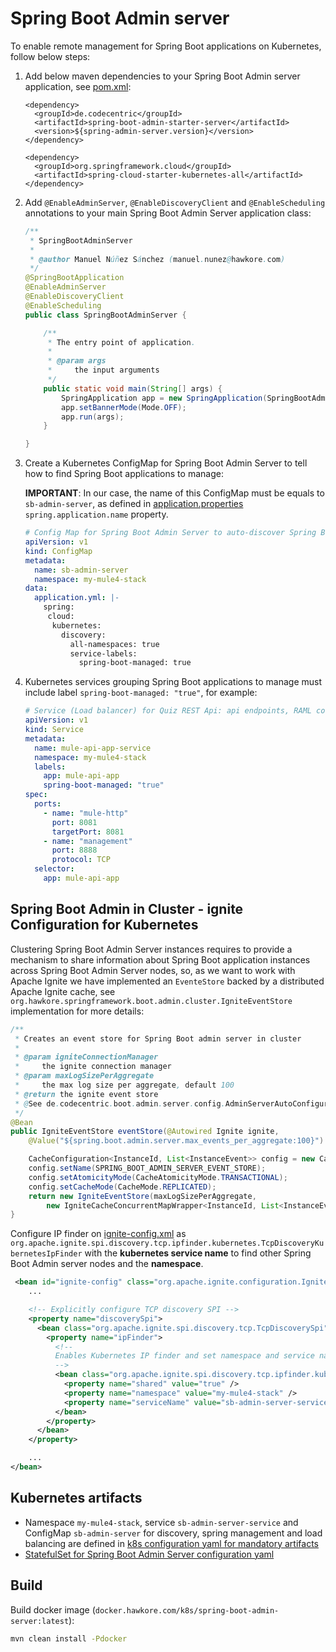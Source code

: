 # Spring Boot Admin server

To enable remote management for Spring Boot applications on Kubernetes, follow below steps:

1. Add below maven dependencies to your Spring Boot Admin server application, see [pom.xml](pom.xml):
    ```
    <dependency>
      <groupId>de.codecentric</groupId>
      <artifactId>spring-boot-admin-starter-server</artifactId>
      <version>${spring-admin-server.version}</version>
    </dependency>
   
    <dependency>
      <groupId>org.springframework.cloud</groupId>
      <artifactId>spring-cloud-starter-kubernetes-all</artifactId>
    </dependency>
    ``` 

2. Add `@EnableAdminServer`, `@EnableDiscoveryClient` and `@EnableScheduling` annotations
to your main Spring Boot Admin Server application class:

    ``` java
    /**
     * SpringBootAdminServer
     *
     * @author Manuel Núñez Sánchez (manuel.nunez@hawkore.com)
     */
    @SpringBootApplication
    @EnableAdminServer
    @EnableDiscoveryClient
    @EnableScheduling
    public class SpringBootAdminServer {
    
        /**
         * The entry point of application.
         *
         * @param args
         *     the input arguments
         */
        public static void main(String[] args) {
            SpringApplication app = new SpringApplication(SpringBootAdminServer.class);
            app.setBannerMode(Mode.OFF);
            app.run(args);
        }
    
    }
    ```
   
3. Create a Kubernetes ConfigMap for Spring Boot Admin Server to tell how to find Spring Boot applications to manage:

    **IMPORTANT**: In our case, the name of this ConfigMap must be equals to `sb-admin-server`, as defined in [application.properties](src/main/resources/application.properties) `spring.application.name` property.

    ```yaml
    # Config Map for Spring Boot Admin Server to auto-discover Spring Boot applications to manage
    apiVersion: v1
    kind: ConfigMap
    metadata:
      name: sb-admin-server
      namespace: my-mule4-stack
    data:
      application.yml: |-
        spring:
         cloud:
          kubernetes:
            discovery:
              all-namespaces: true
              service-labels:
                spring-boot-managed: true
    ```

4. Kubernetes services grouping Spring Boot applications to manage must include label `spring-boot-managed: "true"`, for example:

    ```yaml
    # Service (Load balancer) for Quiz REST Api: api endpoints, RAML console and Spring Boot management (actuator)
    apiVersion: v1
    kind: Service
    metadata:
      name: mule-api-app-service
      namespace: my-mule4-stack
      labels:
        app: mule-api-app
        spring-boot-managed: "true"
    spec:
      ports:
        - name: "mule-http"
          port: 8081
          targetPort: 8081
        - name: "management"
          port: 8888
          protocol: TCP
      selector:
        app: mule-api-app
    ```

## Spring Boot Admin in Cluster - ignite Configuration for Kubernetes

Clustering Spring Boot Admin Server instances requires to provide a mechanism to share information about Spring Boot application instances across Spring Boot Admin Server nodes,
so, as we want to work with Apache Ignite we have implemented an `EventeStore` backed by a distributed Apache Ignite cache, see `org.hawkore.springframework.boot.admin.cluster.IgniteEventStore` implementation for more details:

```java
/**
 * Creates an event store for Spring Boot admin server in cluster
 *
 * @param igniteConnectionManager
 *     the ignite connection manager
 * @param maxLogSizePerAggregate
 *     the max log size per aggregate, default 100
 * @return the ignite event store
 * @See de.codecentric.boot.admin.server.config.AdminServerAutoConfiguration
 */
@Bean
public IgniteEventStore eventStore(@Autowired Ignite ignite,
    @Value("${spring.boot.admin.server.max_events_per_aggregate:100}") int maxLogSizePerAggregate) {

    CacheConfiguration<InstanceId, List<InstanceEvent>> config = new CacheConfiguration<>();
    config.setName(SPRING_BOOT_ADMIN_SERVER_EVENT_STORE);
    config.setAtomicityMode(CacheAtomicityMode.TRANSACTIONAL);
    config.setCacheMode(CacheMode.REPLICATED);
    return new IgniteEventStore(maxLogSizePerAggregate,
        new IgniteCacheConcurrentMapWrapper<InstanceId, List<InstanceEvent>>(ignite, config));
}
```

Configure IP finder on [ignite-config.xml](src/main/resources/ignite-config.xml) as `org.apache.ignite.spi.discovery.tcp.ipfinder.kubernetes.TcpDiscoveryKubernetesIpFinder` with the **kubernetes service name** to find other Spring Boot Admin server nodes and the **namespace**.

```xml
 <bean id="ignite-config" class="org.apache.ignite.configuration.IgniteConfiguration">
    ...

    <!-- Explicitly configure TCP discovery SPI -->
    <property name="discoverySpi">
      <bean class="org.apache.ignite.spi.discovery.tcp.TcpDiscoverySpi">
        <property name="ipFinder">
          <!--
          Enables Kubernetes IP finder and set namespace and service name (cluster) to find SERVER nodes.
          -->
          <bean class="org.apache.ignite.spi.discovery.tcp.ipfinder.kubernetes.TcpDiscoveryKubernetesIpFinder">
            <property name="shared" value="true" />
            <property name="namespace" value="my-mule4-stack" />
            <property name="serviceName" value="sb-admin-server-service" />
          </bean>
        </property>
      </bean>
    </property>

    ...
</bean>
```

## Kubernetes artifacts

- Namespace `my-mule4-stack`, service `sb-admin-server-service` and ConfigMap `sb-admin-server` for discovery, spring management and load balancing are defined in [k8s configuration yaml for mandatory artifacts](../kubernetes/1-mandatory.yaml)
- [StatefulSet for Spring Boot Admin Server configuration yaml](../kubernetes/3-statefulset-sb-admin-server.yaml)


## Build

Build docker image (`docker.hawkore.com/k8s/spring-boot-admin-server:latest`):

```bash
mvn clean install -Pdocker
```
